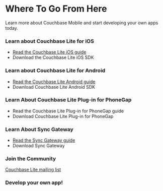 # Where To Go From Here

Learn more about Couchbase Mobile and start developing your own apps today.

### Learn about Couchbase Lite for iOS
* [Read the Couchbase Lite iOS guide](/couchbase-lite/cbl-ios)
* Download the Couchbase Lite iOS SDK


### Learn about Couchbase Lite for Android
* [Read the Couchbase Lite Android guide](/couchbase-lite/cbl-android)
* Download Couchbase Lite Android SDK

### Learn About Couchbase Lite Plug-in for PhoneGap
* Read the Couchbase Lite Plug-in for PhoneGap guide
* Download Couchbase Lite Plug-in for PhoneGap

### Learn About Sync Gateway

* [Read the Sync Gateway guide](sync-gateway)
* Download Sync Gateway 


### Join the Community
[Couchbase Lite mailing list](https://groups.google.com/forum/#!forum/mobile-couchbase)


### Develop your own app!
    
